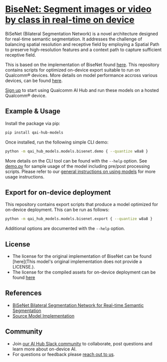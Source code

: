 # [BiseNet: Segment images or video by class in real-time on device](https://aihub.qualcomm.com/models/bisenet)

BiSeNet (Bilateral Segmentation Network) is a novel architecture designed for real-time semantic segmentation. It addresses the challenge of balancing spatial resolution and receptive field by employing a Spatial Path to preserve high-resolution features and a context path to capture sufficient receptive field.

This is based on the implementation of BiseNet found [here](https://github.com/ooooverflow/BiSeNet). This repository contains scripts for optimized on-device
export suitable to run on Qualcomm® devices. More details on model performance
accross various devices, can be found [here](https://aihub.qualcomm.com/models/bisenet).

[Sign up](https://myaccount.qualcomm.com/signup) to start using Qualcomm AI Hub and run these models on a hosted Qualcomm® device.




## Example & Usage

Install the package via pip:
```bash
pip install qai-hub-models
```


Once installed, run the following simple CLI demo:

```bash
python -m qai_hub_models.models.bisenet.demo { --quantize w8a8 }
```
More details on the CLI tool can be found with the `--help` option. See
[demo.py](demo.py) for sample usage of the model including pre/post processing
scripts. Please refer to our [general instructions on using
models](../../../#getting-started) for more usage instructions.

## Export for on-device deployment

This repository contains export scripts that produce a model optimized for
on-device deployment. This can be run as follows:

```bash
python -m qai_hub_models.models.bisenet.export { --quantize w8a8 }
```
Additional options are documented with the `--help` option.


## License
* The license for the original implementation of BiseNet can be found
  [here](This model's original implementation does not provide a LICENSE.).
* The license for the compiled assets for on-device deployment can be found [here](https://qaihub-public-assets.s3.us-west-2.amazonaws.com/qai-hub-models/Qualcomm+AI+Hub+Proprietary+License.pdf)


## References
* [BiSeNet Bilateral Segmentation Network for Real-time Semantic Segmentation](https://arxiv.org/abs/1808.00897)
* [Source Model Implementation](https://github.com/ooooverflow/BiSeNet)



## Community
* Join [our AI Hub Slack community](https://aihub.qualcomm.com/community/slack) to collaborate, post questions and learn more about on-device AI.
* For questions or feedback please [reach out to us](mailto:ai-hub-support@qti.qualcomm.com).
